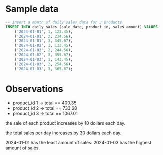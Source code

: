 # Sample data

```sql
-- Insert a month of daily sales data for 3 products
INSERT INTO daily_sales (sale_date, product_id, sales_amount) VALUES
    ('2024-01-01', 1, 123.45),
    ('2024-01-01', 2, 234.56),
    ('2024-01-01', 3, 345.67),
    ('2024-01-02', 1, 133.45),
    ('2024-01-02', 2, 244.56),
    ('2024-01-02', 3, 355.67),
    ('2024-01-03', 1, 143.45),
    ('2024-01-03', 2, 254.56),
    ('2024-01-03', 3, 365.67);
```

# Observations

- product_id 1 -> total == 400.35
- product_id 2 -> total == 733.68
- product_id 3 -> total == 1067.01

the sale of each product increases by 10 dollars each day.

the total sales per day increases by 30 dollars each day.

2024-01-01 has the least amount of sales.
2024-01-03 has the highest amount of sales. 

